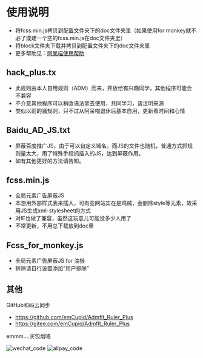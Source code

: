 # 使用说明
* 将fcss.min.js拷贝到配置文件夹下的doc文件夹里（如果使用for monkey就不必了或建一个空的fcss.min.js在doc文件夹里）
* 将block文件夹下载并拷贝到配置文件夹下的doc文件夹里
* 更多帮助见：[阿呆喵使用帮助](http://doc.admflt.com/)

## hack_plus.tx
* 此规则由本人自用规则（ADM）而来，开放给有兴趣同学，其他程序可能会不兼容
* 不介意其他程序可以稍改语法拿去使用，共同学习，请注明来源
* 类似以前的骚规则，只不过从阿呆喵退休后基本自用，更新看时间和心情

## Baidu_AD_JS.txt
* 屏蔽百度推广JS，由于可以自定义域名，而JS的文件也随机，普通方式抓规则量太大，用了特殊手段抓插入的JS，达到屏蔽作用。
* 如有其他更好的方法请告知。

## fcss.min.js
* 全局元素广告屏蔽JS
* 本想用外部样式表来插入，可有些网站实在是鸡贼，会删除style等元素，故采用JS生成xml-stylesheet的方式
* 对IE也做了兼容，虽然这玩意儿可能没多少人用了
* 不常更新，不用总下载放到doc里

## Fcss_for_monkey.js
* 全局元素广告屏蔽JS for 油猴
* 排除请自行设置添加“用户排除”

## 其他
GitHub和码云同步
* https://github.com/emCupid/Admflt_Ruler_Plus
* https://gitee.com/emCupid/Admflt_Ruler_Plus

emmm....买包烟咯

![wechat_code](http://wx2.sinaimg.cn/large/6fd368d6ly1fryey8r91vj207u09qabg.jpg)  ![alipay_code](http://wx1.sinaimg.cn/large/6fd368d6ly1fryey8v2jmj207u09qwfz.jpg)